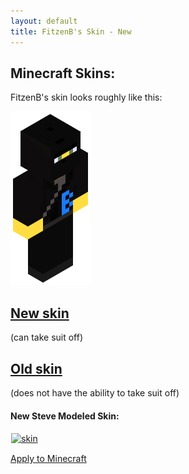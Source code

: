```yaml
---
layout: default
title: FitzenB's Skin - New
---
```


<style>
	img[alt=render]	{ width: 50; height: 113 }
	img[alt=skin]		{ width: 128; height: 128; border: 1px solid white }
</style>
## Minecraft Skins:

FitzenB's skin looks roughly like this:

![render](../render.png)

## [New skin](new)
(can take suit off)

## [Old skin](old)
(does not have the ability to take suit off)

#### New Steve Modeled Skin:

[![skin](new/steve.png)](//raw.githubusercontent.com/nfitzen/nfitzen.github.io/master/mc-skin/FitzenB/new/steve.png)

[Apply to Minecraft](apply)
